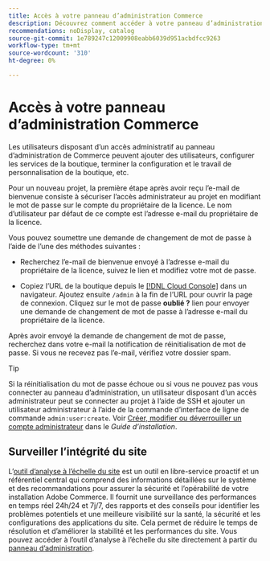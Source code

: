 ```yaml
---
title: Accès à votre panneau d’administration Commerce
description: Découvrez comment accéder à votre panneau d’administration Commerce.
recommendations: noDisplay, catalog
source-git-commit: 1e789247c12009908eabb6039d951acbdfcc9263
workflow-type: tm+mt
source-wordcount: '310'
ht-degree: 0%

---
```


# Accès à votre panneau d’administration Commerce

Les utilisateurs disposant d’un accès administratif au panneau d’administration de Commerce peuvent ajouter des utilisateurs, configurer les services de la boutique, terminer la configuration et le travail de personnalisation de la boutique, etc.

Pour un nouveau projet, la première étape après avoir reçu l’e-mail de bienvenue consiste à sécuriser l’accès administrateur au projet en modifiant le mot de passe sur le compte du propriétaire de la licence. Le nom d’utilisateur par défaut de ce compte est l’adresse e-mail du propriétaire de la licence.

Vous pouvez soumettre une demande de changement de mot de passe à l’aide de l’une des méthodes suivantes :

- Recherchez l’e-mail de bienvenue envoyé à l’adresse e-mail du propriétaire de la licence, suivez le lien et modifiez votre mot de passe.

- Copiez l’URL de la boutique depuis le [[!DNL Cloud Console]](../cloud-guide/project/overview.md) dans un navigateur. Ajoutez ensuite `/admin` à la fin de l’URL pour ouvrir la page de connexion. Cliquez sur le mot de passe **oublié ?** lien pour envoyer une demande de changement de mot de passe à l’adresse e-mail du propriétaire de la licence.

Après avoir envoyé la demande de changement de mot de passe, recherchez dans votre e-mail la notification de réinitialisation de mot de passe. Si vous ne recevez pas l’e-mail, vérifiez votre dossier spam.

>[!TIP]
>
>Si la réinitialisation du mot de passe échoue ou si vous ne pouvez pas vous connecter au panneau d’administration, un utilisateur disposant d’un accès administrateur peut se connecter au projet à l’aide de SSH et ajouter un utilisateur administrateur à l’aide de la commande d’interface de ligne de commande `admin:user:create`. Voir [Créer, modifier ou déverrouiller un compte administrateur](https://experienceleague.adobe.com/docs/commerce-operations/installation-guide/tutorials/admin.html?lang=fr) dans le _Guide d’installation_.

## Surveiller l’intégrité du site

L’[outil d’analyse à l’échelle du site](https://experienceleague.adobe.com/fr/docs/commerce-operations/tools/site-wide-analysis-tool/intro) est un outil en libre-service proactif et un référentiel central qui comprend des informations détaillées sur le système et des recommandations pour assurer la sécurité et l’opérabilité de votre installation Adobe Commerce. Il fournit une surveillance des performances en temps réel 24h/24 et 7j/7, des rapports et des conseils pour identifier les problèmes potentiels et une meilleure visibilité sur la santé, la sécurité et les configurations des applications du site. Cela permet de réduire le temps de résolution et d’améliorer la stabilité et les performances du site. Vous pouvez accéder à l’outil d’analyse à l’échelle du site directement à partir du [panneau d’administration](https://experienceleague.adobe.com/fr/docs/commerce-operations/tools/site-wide-analysis-tool/access#option-2-logging-in-to-your-site-wide-analysis-tool-dashboard-from-your-stores-admin-panel).
